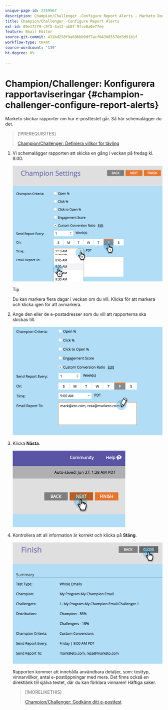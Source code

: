 ```yaml
---
unique-page-id: 2359567
description: Champion/Challenger -Configure Report Alerts - Marketo Docs - produktdokumentation
title: Champion/Challenger -Configure Report Alerts
exl-id: 09e17279-c9f5-4a12-ab07-9fce8a0e77ee
feature: Email Editor
source-git-commit: 431bd258f9a68bbb9df7acf043085578d3d91b1f
workflow-type: tm+mt
source-wordcount: '139'
ht-degree: 0%

---
```


# Champion/Challenger: Konfigurera rapportaviseringar {#champion-challenger-configure-report-alerts}

Marketo skickar rapporter om hur e-posttestet går. Så här schemalägger du det.

>[!PREREQUISITES]
>
>[Champion/Challenger: Definiera villkor för tävling](/help/marketo/product-docs/email-marketing/general/functions-in-the-editor/email-tests-champion-challenger/champion-challenger-define-champion-criteria.md)

1. Vi schemalägger rapporten att skicka en gång i veckan på fredag kl. 9.00.

   ![](assets/image2014-9-15-13-3a12-3a56.png)

   >[!TIP]
   >
   >Du kan markera flera dagar i veckan om du vill. Klicka för att markera och klicka igen för att avmarkera.

1. Ange den eller de e-postadresser som du vill att rapporterna ska skickas till.

   ![](assets/image2014-9-15-13-3a13-3a7.png)

1. Klicka **Nästa**.

   ![](assets/image2014-9-15-13-3a18-3a30.png)

1. Kontrollera att all information är korrekt och klicka på **Stäng**.

   ![](assets/image2014-9-15-13-3a18-3a41.png)

   Rapporten kommer att innehålla användbara detaljer, som: testtyp, vinnarvillkor, antal e-postöppningar med mera. Det finns också en direktlänk till själva testet, där du kan förklara vinnaren! Häftiga saker.

   >[!MORELIKETHIS]
   >
   >[Champion/Challenger: Godkänn ditt e-posttest](/help/marketo/product-docs/email-marketing/general/functions-in-the-editor/email-tests-champion-challenger/champion-challenger-approve-your-email-test.md)
